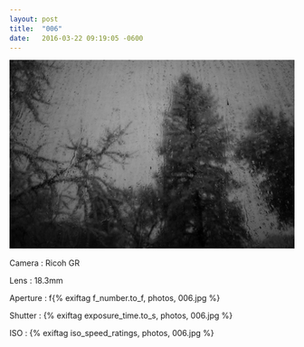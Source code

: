 ```yaml
---
layout: post
title:  "006"
date:   2016-03-22 09:19:05 -0600
---
```


![006](/photos/006.jpg)

Camera
: Ricoh GR

Lens
: 18.3mm

Aperture
: f{% exiftag f_number.to_f, photos, 006.jpg %}

Shutter
: {% exiftag exposure_time.to_s, photos, 006.jpg %}

ISO
: {% exiftag iso_speed_ratings, photos, 006.jpg %}
